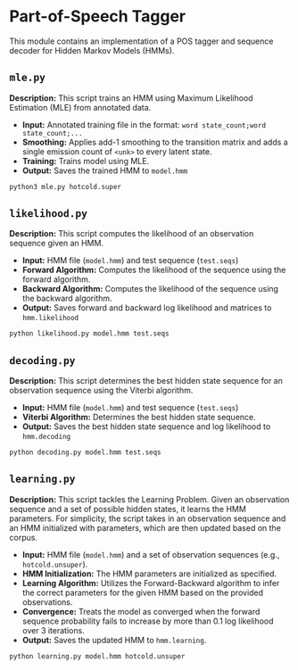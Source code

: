 # Part-of-Speech Tagger
This module contains an implementation of a POS tagger and sequence decoder 
for Hidden Markov Models (HMMs).

## `mle.py`

**Description:** This script trains an HMM using Maximum Likelihood Estimation (MLE) from annotated data.

- **Input:** Annotated training file in the format: `word state_count;word state_count;...`
- **Smoothing:** Applies add-1 smoothing to the transition matrix and adds a single emission count of `<unk>` to every latent state.
- **Training:** Trains model using MLE.
- **Output:** Saves the trained HMM to `model.hmm`

```bash
python3 mle.py hotcold.super
```

## `likelihood.py`

**Description:** This script computes the likelihood of an observation sequence given an HMM.

- **Input:** HMM file (`model.hmm`) and test sequence (`test.seqs`)
- **Forward Algorithm:** Computes the likelihood of the sequence using the forward algorithm.
- **Backward Algorithm:** Computes the likelihood of the sequence using the backward algorithm.
- **Output:** Saves forward and backward log likelihood and matrices to `hmm.likelihood`

```bash
python likelihood.py model.hmm test.seqs
```

## `decoding.py`

**Description:** This script determines the best hidden state sequence for an observation sequence using the Viterbi algorithm.

- **Input:** HMM file (`model.hmm`) and test sequence (`test.seqs`)
- **Viterbi Algorithm:** Determines the best hidden state sequence.
- **Output:** Saves the best hidden state sequence and log likelihood to `hmm.decoding`

```bash
python decoding.py model.hmm test.seqs
```

## `learning.py`

**Description:** This script tackles the Learning Problem. Given an observation sequence and a set of possible hidden states, it learns the HMM parameters. For simplicity, the script takes in an observation sequence and an HMM initialized with parameters, which are then updated based on the corpus.

- **Input:** HMM file (`model.hmm`) and a set of observation sequences (e.g., `hotcold.unsuper`).
- **HMM Initialization:** The HMM parameters are initialized as specified.
- **Learning Algorithm:** Utilizes the Forward-Backward algorithm to infer the correct parameters for the given HMM based on the provided observations.
- **Convergence:** Treats the model as converged when the forward sequence probability fails to increase by more than 0.1 log likelihood over 3 iterations.
- **Output:** Saves the updated HMM to `hmm.learning`.

```bash
python learning.py model.hmm hotcold.unsuper
```

